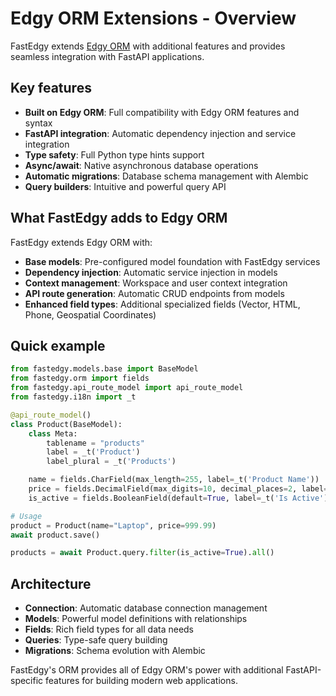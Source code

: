 # Edgy ORM Extensions - Overview

FastEdgy extends [Edgy ORM](https://edgy.dymmond.com) with additional features and provides seamless integration with FastAPI applications.

## Key features

- **Built on Edgy ORM**: Full compatibility with Edgy ORM features and syntax
- **FastAPI integration**: Automatic dependency injection and service integration
- **Type safety**: Full Python type hints support
- **Async/await**: Native asynchronous database operations
- **Automatic migrations**: Database schema management with Alembic
- **Query builders**: Intuitive and powerful query API

## What FastEdgy adds to Edgy ORM

FastEdgy extends Edgy ORM with:

- **Base models**: Pre-configured model foundation with FastEdgy services
- **Dependency injection**: Automatic service injection in models
- **Context management**: Workspace and user context integration
- **API route generation**: Automatic CRUD endpoints from models
- **Enhanced field types**: Additional specialized fields (Vector, HTML, Phone, Geospatial Coordinates)

## Quick example

```python
from fastedgy.models.base import BaseModel
from fastedgy.orm import fields
from fastedgy.api_route_model import api_route_model
from fastedgy.i18n import _t

@api_route_model()
class Product(BaseModel):
    class Meta:
        tablename = "products"
        label = _t('Product')
        label_plural = _t('Products')

    name = fields.CharField(max_length=255, label=_t('Product Name'))
    price = fields.DecimalField(max_digits=10, decimal_places=2, label=_t('Price'))
    is_active = fields.BooleanField(default=True, label=_t('Is Active'))

# Usage
product = Product(name="Laptop", price=999.99)
await product.save()

products = await Product.query.filter(is_active=True).all()
```

## Architecture

- **Connection**: Automatic database connection management
- **Models**: Powerful model definitions with relationships
- **Fields**: Rich field types for all data needs
- **Queries**: Type-safe query building
- **Migrations**: Schema evolution with Alembic

FastEdgy's ORM provides all of Edgy ORM's power with additional FastAPI-specific features for building modern web applications.
